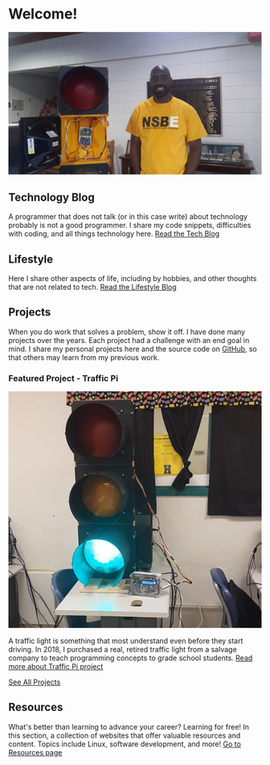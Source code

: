 ﻿---
description: Information about this blog and Kenny Robinson.
---

# Welcome!

![Kenny with traffic light](/images/jumbotron_kenny.jpg)

## Technology Blog

A programmer that does not talk (or in this case write) about technology probably is not a good programmer. 
I share my code snippets, difficulties with coding, and all things technology here.
[Read the Tech Blog](/technology)

## Lifestyle

Here I share other aspects of life, including by hobbies, and other thoughts that are not related to tech. 
[Read the Lifestyle Blog](/lifestyle)

## Projects

When you do work that solves a problem, show it off. I have done many projects over the years. Each project
had a challenge with an end goal in mind. I share my personal projects here and the source code on 
<a href="https://github.com/almostengr" target="_blank">GitHub</a>, 
so that others may learn from my previous work.

### Featured Project - Traffic Pi

![Traffic light with Raspberry Pi controller](/images/portfolio_trafficlight2.jpg)

A traffic light is something that most understand even before they start driving. In 2018, I purchased a 
real, retired traffic light from a salvage company to teach programming concepts to grade school students. 
[Read more about Traffic Pi project](/projects/traffic-pi)

[See All Projects](/projects)

## Resources

What's better than learning to advance your career? Learning for free! In this section, a collection of websites
that offer valuable resources and content. Topics include Linux, software development, and more! 
[Go to Resources page](/resources)

